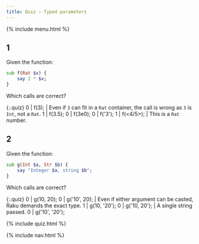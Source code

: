 ```yaml
---
title: Quiz — Typed parameters
---
```


{% include menu.html %}

## 1

Given the function:

```raku
sub f(Rat $x) {
    say 2 * $x;
}
```

Which calls are correct?

{:.quiz}
0 | f(3); | Even if `3` can fit in a `Rat` container, the call is wrong as `3` is `Int`, not a `Rat`.
1 | f(3.5);
0 | f(3e0);
0 | f(&apos;3&apos;);
1 | f(<4/5>); | This is a `Rat` number.


## 2

Given the function:

```raku
sub g(Int $a, Str $b) {
    say "Integer $a, string $b";
}
```

Which calls are correct?

{:.quiz}
0 | g(10, 20);
0 | g(&apos;10&apos;, 20); | Even if either argument can be casted, Raku demands the exact type.
1 | g(10, &apos;20&apos;);
0 | g(&apos;10, 20&apos;); | A single string passed.
0 | g(&apos;10&apos;, &apos;20&apos;); 


{% include quiz.html %}

{% include nav.html %}
